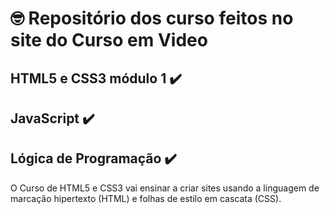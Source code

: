 # 🤓 Repositório dos curso feitos no site do Curso em Video 
## HTML5 e CSS3 módulo 1 ✔️
## JavaScript  ✔️
## Lógica de Programação ✔️

O Curso de HTML5 e CSS3 vai ensinar a criar sites usando a linguagem de marcação hipertexto (HTML) e folhas de estilo em cascata (CSS).
